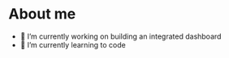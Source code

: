 # About me

- 🔭 I’m currently working on building an integrated dashboard
- 🌱 I’m currently learning to code

